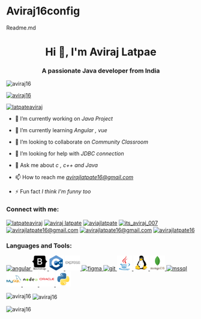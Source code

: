 # Aviraj16config
Readme.md

<h1 align="center">Hi 👋, I'm Aviraj Latpae</h1>
<h3 align="center">A passionate Java developer from India</h3>

<p align="left"> <img src="https://komarev.com/ghpvc/?username=aviraj16&label=Profile%20views&color=0e75b6&style=flat" alt="aviraj16" /> </p>

<p align="left"> <a href="https://github.com/ryo-ma/github-profile-trophy"><img src="https://github-profile-trophy.vercel.app/?username=aviraj16" alt="aviraj16" /></a> </p>

<p align="left"> <a href="https://twitter.com/latpateaviraj" target="blank"><img src="https://img.shields.io/twitter/follow/latpateaviraj?logo=twitter&style=for-the-badge" alt="latpateaviraj" /></a> </p>

- 🔭 I’m currently working on *Java Project*

- 🌱 I’m currently learning *Angular , vue*

- 👯 I’m looking to collaborate on *Community Classroom*

- 🤝 I’m looking for help with *JDBC connection*

- 💬 Ask me about *c , c++ and Java*

- 📫 How to reach me *avirajlatpate16@gmail.com*

- ⚡ Fun fact *I think I'm funny too*

<h3 align="left">Connect with me:</h3>
<p align="left">
<a href="https://twitter.com/latpateaviraj" target="blank"><img align="center" src="https://raw.githubusercontent.com/rahuldkjain/github-profile-readme-generator/master/src/images/icons/Social/twitter.svg" alt="latpateaviraj" height="30" width="40" /></a>
<a href="https://linkedin.com/in/aviraj latpate" target="blank"><img align="center" src="https://raw.githubusercontent.com/rahuldkjain/github-profile-readme-generator/master/src/images/icons/Social/linked-in-alt.svg" alt="aviraj latpate" height="30" width="40" /></a>
<a href="https://fb.com/aviajlatpate" target="blank"><img align="center" src="https://raw.githubusercontent.com/rahuldkjain/github-profile-readme-generator/master/src/images/icons/Social/facebook.svg" alt="aviajlatpate" height="30" width="40" /></a>
<a href="https://instagram.com/its_aviraj_007" target="blank"><img align="center" src="https://raw.githubusercontent.com/rahuldkjain/github-profile-readme-generator/master/src/images/icons/Social/instagram.svg" alt="its_aviraj_007" height="30" width="40" /></a>
<a href="https://www.codechef.com/users/avirajlatpate16@gmail.com" target="blank"><img align="center" src="https://cdn.jsdelivr.net/npm/simple-icons@3.1.0/icons/codechef.svg" alt="avirajlatpate16@gmail.com" height="30" width="40" /></a>
<a href="https://www.hackerrank.com/avirajlatpate16@gmail.com" target="blank"><img align="center" src="https://raw.githubusercontent.com/rahuldkjain/github-profile-readme-generator/master/src/images/icons/Social/hackerrank.svg" alt="avirajlatpate16@gmail.com" height="30" width="40" /></a>
<a href="https://www.leetcode.com/avirajlatpate16" target="blank"><img align="center" src="https://raw.githubusercontent.com/rahuldkjain/github-profile-readme-generator/master/src/images/icons/Social/leet-code.svg" alt="avirajlatpate16" height="30" width="40" /></a>
</p>

<h3 align="left">Languages and Tools:</h3>
<p align="left"> <a href="https://angular.io" target="_blank" rel="noreferrer"> <img src="https://angular.io/assets/images/logos/angular/angular.svg" alt="angular" width="40" height="40"/> </a> <a href="https://getbootstrap.com" target="_blank" rel="noreferrer"> <img src="https://raw.githubusercontent.com/devicons/devicon/master/icons/bootstrap/bootstrap-plain-wordmark.svg" alt="bootstrap" width="40" height="40"/> </a> <a href="https://www.w3schools.com/cpp/" target="_blank" rel="noreferrer"> <img src="https://raw.githubusercontent.com/devicons/devicon/master/icons/cplusplus/cplusplus-original.svg" alt="cplusplus" width="40" height="40"/> </a> <a href="https://expressjs.com" target="_blank" rel="noreferrer"> <img src="https://raw.githubusercontent.com/devicons/devicon/master/icons/express/express-original-wordmark.svg" alt="express" width="40" height="40"/> </a> <a href="https://www.figma.com/" target="_blank" rel="noreferrer"> <img src="https://www.vectorlogo.zone/logos/figma/figma-icon.svg" alt="figma" width="40" height="40"/> </a> <a href="https://git-scm.com/" target="_blank" rel="noreferrer"> <img src="https://www.vectorlogo.zone/logos/git-scm/git-scm-icon.svg" alt="git" width="40" height="40"/> </a> <a href="https://www.java.com" target="_blank" rel="noreferrer"> <img src="https://raw.githubusercontent.com/devicons/devicon/master/icons/java/java-original.svg" alt="java" width="40" height="40"/> </a> <a href="https://www.linux.org/" target="_blank" rel="noreferrer"> <img src="https://raw.githubusercontent.com/devicons/devicon/master/icons/linux/linux-original.svg" alt="linux" width="40" height="40"/> </a> <a href="https://www.mongodb.com/" target="_blank" rel="noreferrer"> <img src="https://raw.githubusercontent.com/devicons/devicon/master/icons/mongodb/mongodb-original-wordmark.svg" alt="mongodb" width="40" height="40"/> </a> <a href="https://www.microsoft.com/en-us/sql-server" target="_blank" rel="noreferrer"> <img src="https://www.svgrepo.com/show/303229/microsoft-sql-server-logo.svg" alt="mssql" width="40" height="40"/> </a> <a href="https://www.mysql.com/" target="_blank" rel="noreferrer"> <img src="https://raw.githubusercontent.com/devicons/devicon/master/icons/mysql/mysql-original-wordmark.svg" alt="mysql" width="40" height="40"/> </a> <a href="https://nodejs.org" target="_blank" rel="noreferrer"> <img src="https://raw.githubusercontent.com/devicons/devicon/master/icons/nodejs/nodejs-original-wordmark.svg" alt="nodejs" width="40" height="40"/> </a> <a href="https://www.oracle.com/" target="_blank" rel="noreferrer"> <img src="https://raw.githubusercontent.com/devicons/devicon/master/icons/oracle/oracle-original.svg" alt="oracle" width="40" height="40"/> </a> <a href="https://www.python.org" target="_blank" rel="noreferrer"> <img src="https://raw.githubusercontent.com/devicons/devicon/master/icons/python/python-original.svg" alt="python" width="40" height="40"/> </a> </p>

<p><img align="left" src="https://github-readme-stats.vercel.app/api/top-langs?username=aviraj16&show_icons=true&locale=en&layout=compact" alt="aviraj16" /></p>

<p>&nbsp;<img align="center" src="https://github-readme-stats.vercel.app/api?username=aviraj16&show_icons=true&locale=en" alt="aviraj16" /></p>

<p><img align="center" src="https://github-readme-streak-stats.herokuapp.com/?user=aviraj16&" alt="aviraj16" /></p>
